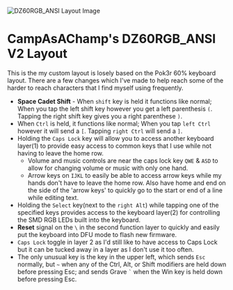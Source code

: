 ![DZ60RGB_ANSI Layout Image](https://imgur.com/VB7hq01.png)

# CampAsAChamp's DZ60RGB_ANSI V2 Layout

This is the my custom layout is losely based on the Pok3r 60% keyboard layout.
There are a few changes which I've made to help reach some of the harder to reach characters that I find myself using frequently.

-   **Space Cadet Shift** - When `shift` key is held it functions like normal; When you tap the left shift key however you get a left parenthesis `(`. Tapping the right shift key gives you a right parenthese `)`.
-   When `Ctrl` is held, it functions like normal; When you tap `left Ctrl` however it will send a `[`. Tapping `right Ctrl` will send a `]`.
-   Holding the `Caps Lock` key will allow you to access another keyboard layer(1) to provide easy access to common keys that I use while not having to leave the home row.
    -   Volume and music controls are near the caps lock key `QWE` & `ASD` to allow for changing volume or music with only one hand.
    -   Arrow keys on `IJKL` to easily be able to access arrow keys while my hands don't have to leave the home row. Also have home and end on the side of the 'arrow keys' to quickly go to the start or end of a line while editing text.
-   Holding the `Select` key(next to the `right Alt`) while tapping one of the specified keys provides access to the keyboard layer(2) for controlling the SMD RGB LEDs built into the keyboard.
-   **Reset** signal on the `\` in the second function layer to quickly and easily put the keyboard into DFU mode to flash new firmware.
-   `Caps Lock` toggle in layer 2 as I'd still like to have access to Caps Lock but it can be tucked away in a layer as I don't use it too often.
-   The only unusual key is the key in the upper left, which sends `Esc` normally, but `~` when any of the Ctrl, Alt, or Shift modifiers are held down before pressing Esc; and sends Grave `` ` `` when the Win key is held down before pressing Esc.
